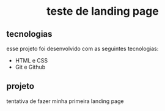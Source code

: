 <h1 align="center"> teste de landing page

## tecnologias
esse projeto foi desenvolvido com as seguintes tecnologias:

- HTML e CSS
- Git e Github

## projeto
tentativa de fazer minha primeira landing page


